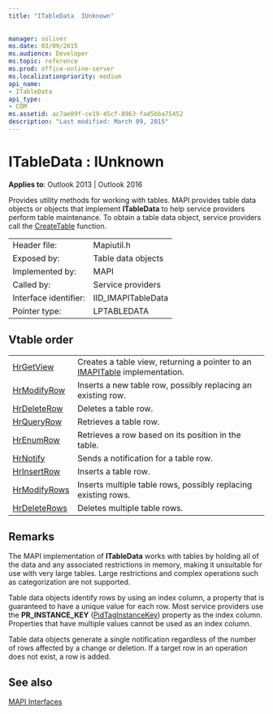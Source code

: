 ```yaml
---
title: "ITableData  IUnknown"
 
 
manager: soliver
ms.date: 03/09/2015
ms.audience: Developer
ms.topic: reference
ms.prod: office-online-server
ms.localizationpriority: medium
api_name:
- ITableData
api_type:
- COM
ms.assetid: ac7ae09f-ce19-45cf-8963-fad5bba75452
description: "Last modified: March 09, 2015"
---
```


# ITableData : IUnknown

  
  
**Applies to**: Outlook 2013 | Outlook 2016 
  
Provides utility methods for working with tables. MAPI provides table data objects or objects that implement **ITableData** to help service providers perform table maintenance. To obtain a table data object, service providers call the [CreateTable](createtable.md) function. 
  
|||
|:-----|:-----|
|Header file:  <br/> |Mapiutil.h  <br/> |
|Exposed by:  <br/> |Table data objects  <br/> |
|Implemented by:  <br/> |MAPI  <br/> |
|Called by:  <br/> |Service providers  <br/> |
|Interface identifier:  <br/> |IID_IMAPITableData  <br/> |
|Pointer type:  <br/> |LPTABLEDATA  <br/> |
   
## Vtable order

|||
|:-----|:-----|
|[HrGetView](itabledata-hrgetview.md) <br/> |Creates a table view, returning a pointer to an [IMAPITable](imapitableiunknown.md) implementation. |
|[HrModifyRow](itabledata-hrmodifyrow.md) <br/> |Inserts a new table row, possibly replacing an existing row. |
|[HrDeleteRow](itabledata-hrdeleterow.md) <br/> |Deletes a table row. |
|[HrQueryRow](itabledata-hrqueryrow.md) <br/> |Retrieves a table row. |
|[HrEnumRow](itabledata-hrenumrow.md) <br/> |Retrieves a row based on its position in the table. |
|[HrNotify](itabledata-hrnotify.md) <br/> |Sends a notification for a table row. |
|[HrInsertRow](itabledata-hrinsertrow.md) <br/> |Inserts a table row. |
|[HrModifyRows](itabledata-hrmodifyrows.md) <br/> |Inserts multiple table rows, possibly replacing existing rows. |
|[HrDeleteRows](itabledata-hrdeleterows.md) <br/> |Deletes multiple table rows. |
   
## Remarks

The MAPI implementation of **ITableData** works with tables by holding all of the data and any associated restrictions in memory, making it unsuitable for use with very large tables. Large restrictions and complex operations such as categorization are not supported. 
  
Table data objects identify rows by using an index column, a property that is guaranteed to have a unique value for each row. Most service providers use the **PR_INSTANCE_KEY** ([PidTagInstanceKey](pidtaginstancekey-canonical-property.md)) property as the index column. Properties that have multiple values cannot be used as an index column.
  
Table data objects generate a single notification regardless of the number of rows affected by a change or deletion. If a target row in an operation does not exist, a row is added.
  
## See also



[MAPI Interfaces](mapi-interfaces.md)

